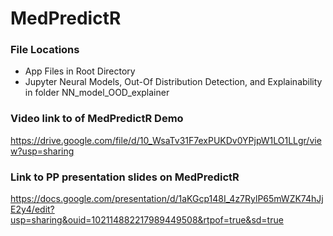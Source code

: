 # MedPredictR

### File Locations 
- App Files in Root Directory
- Jupyter Neural Models, Out-Of Distribution Detection, and Explainability in folder NN_model_OOD_explainer

### Video link to of MedPredictR Demo
https://drive.google.com/file/d/10_WsaTv31F7exPUKDv0YPjpW1LO1LLgr/view?usp=sharing

### Link to PP presentation slides on MedPredictR
https://docs.google.com/presentation/d/1aKGcp148I_4z7RylP65mWZK74hJjE2y4/edit?usp=sharing&ouid=102114882217989449508&rtpof=true&sd=true
